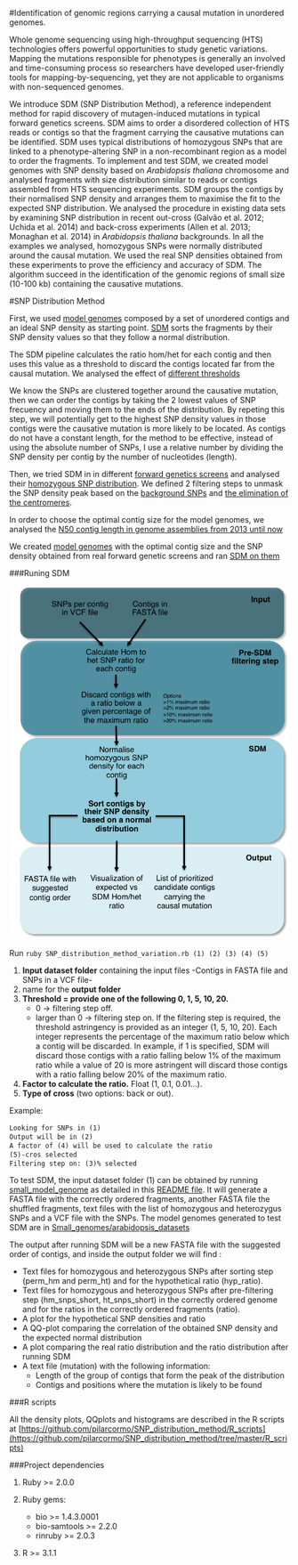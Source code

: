 
#Identification of genomic regions carrying a causal mutation in unordered genomes.

Whole genome sequencing using high-throughput sequencing (HTS) technologies offers powerful opportunities to study genetic variations. Mapping the mutations responsible for phenotypes is generally an involved and time-consuming process so researchers have developed user-friendly tools for mapping-by-sequencing, yet they are not applicable to organisms with non-sequenced genomes.

We introduce SDM (SNP Distribution Method), a reference independent method for rapid discovery of mutagen-induced mutations in typical forward genetics screens. SDM aims to order a disordered collection of HTS reads or contigs so that the fragment carrying the causative mutations can be identified. SDM uses typical distributions of homozygous SNPs that are linked to a phenotype-altering SNP in a non-recombinant region as a model to order the fragments. To implement and test SDM, we created model genomes with SNP density based on *Arabidopsis thaliana* chromosome and analysed fragments with size distribution similar to reads or contigs assembled from HTS sequencing experiments. SDM groups the contigs by their normalised SNP density and arranges them to maximise the fit to the expected SNP distribution. We analysed the procedure in existing data sets by examining SNP distribution in recent out-cross (Galvão et al. 2012; Uchida et al. 2014) and back-cross experiments (Allen et al. 2013; Monaghan et al. 2014) in *Arabidopsis thaliana* backgrounds. In all the examples we analysed, homozygous SNPs were normally distributed around the causal mutation. We used the real SNP densities obtained from these experiments to prove the efficiency and accuracy of SDM. The algorithm succeed in the identification of the genomic regions of small size (10-100 kb) containing the causative mutations.


#SNP Distribution Method


First, we used [model genomes](https://github.com/pilarcormo/SNP_distribution_method/tree/master/Small_genomes) composed by a set of unordered contigs and an ideal SNP density as starting point. [SDM](https://github.com/pilarcormo/SNP_distribution_method/blob/master/lib/SDM.rb) sorts the fragments by their SNP density values so that they follow a normal distribution. 

The SDM pipeline calculates the ratio hom/het for each contig and then uses this value as a threshold to discard the contigs located far from the causal mutation. We analysed the effect of [different thresholds](https://github.com/pilarcormo/SNP_distribution_method/blob/master/Small_genomes/arabidopsis_datasets/Analyse_effect_ratio/Pre_filtering.md)

We know the SNPs are clustered together around the causative mutation, then we can order the contigs by taking the 2 lowest values of SNP frecuency and moving them to the ends of the distribution. By repeting this step, we will potentially get to the highest SNP density values in those contigs were the causative mutation is more likely to be located. As contigs do not have a constant length, for the method to be effective, instead of using the absolute number of SNPs, I use a relative number by dividing the SNP density per contig by the number of nucleotides (length). 

Then, we tried SDM in in different [forward genetics screens](https://github.com/pilarcormo/SNP_distribution_method/tree/master/Reads) and analysed their [homozygous SNP distribution](https://github.com/pilarcormo/SNP_distribution_method/blob/master/Reads/qqplot.md). We defined 2 filtering steps to unmask the SNP density peak based on the [background SNPs](https://github.com/pilarcormo/SNP_distribution_method/blob/master/manage_vcf.rb) and [the elimination of the centromeres](https://github.com/pilarcormo/SNP_distribution_method/blob/master/remove_cent.rb). 

In order to choose the optimal contig size for the model genomes, we analysed the [N50 contig length in genome assemblies from 2013 until now](https://github.com/pilarcormo/SNP_distribution_method/tree/master/Contigs) 

We created [model genomes](https://github.com/pilarcormo/SNP_distribution_method/tree/master/arabidopsis_datasets/No_centromere) with the optimal contig size and the SNP density obtained from real forward genetic screens and ran [SDM on them](https://github.com/pilarcormo/SNP_distribution_method/blob/master/Results/SDM.md)


###Runing SDM

![workflow](Results/workflow_shadw.png)

Run ```ruby SNP_distribution_method_variation.rb (1) (2) (3) (4) (5)```

1. **Input dataset folder** containing the input files -Contigs in FASTA file and SNPs in a VCF file-
2. name for the **output folder**
3. **Threshold = provide one of the following 0, 1, 5, 10, 20.**
	- 0 -> filtering step off. 
	- larger than 0 -> filtering step on.  If the filtering step is required, the threshold astringency is provided as an integer (1, 5, 10, 20). Each integer represents the percentage of the maximum ratio below which a contig will be discarded. In example, if 1 is specified, SDM will discard those contigs with a ratio falling below 1% of the maximum ratio while a value of 20 is more astringent  will discard those contigs with a ratio falling below 20% of the maximum ratio. 
4.  **Factor to calculate the ratio.** Float (1, 0.1, 0.01...). 
5.  **Type of cross** (two options: back or out). 

Example:

```
Looking for SNPs in (1)
Output will be in (2)
A factor of (4) will be used to calculate the ratio
(5)-cros selected
Filtering step on: (3)% selected
```

To test SDM, the input dataset folder (1) can be obtained by running [small_model_genome](https://github.com/pilarcormo/SNP_distribution_method/blob/master/Small_genomes/small_model_genome.rb) as detailed in this [README file](https://github.com/pilarcormo/SNP_distribution_method/blob/master/Small_genomes/README.md). It will generate a FASTA file with the correctly ordered fragments, another FASTA file the shuffled fragments, text files with the list of homozygous and heterozygus SNPs and a VCF file with the SNPs. The model genomes generated to test SDM are in 
[Small_genomes/arabidopsis_datasets](https://github.com/pilarcormo/SNP_distribution_method/tree/master/Small_genomes/arabidopsis_datasets)

The output after running SDM will be a new FASTA file with the suggested order of contigs, and inside the output folder we will find :
 
- Text files for homozygous and heterozygous SNPs after sorting step (perm_hm and perm_ht) and for the hypothetical ratio (hyp_ratio). 
- Text files for homozygous and heterozygous SNPs after pre-filtering step (hm_snps_short, ht_snps_short) in the correctly ordered genome and  for the ratios in the correctly ordered fragments (ratio).
- A plot for the hypothetical SNP densities and ratio
- A QQ-plot comparing the correlation of the obtained SNP density and the expected normal distribution
- A plot comparing the real ratio distribution and the ratio distribution after running SDM 
- A text file (mutation) with the following information:
	 - Length of the group of contigs that form the peak of the distribution
	 - Contigs and positions where the mutation is likely to be found 	 
	 

###R scripts 

All the density plots, QQplots and histograms are described in the R scripts at [https://github.com/pilarcormo/SNP_distribution_method/R_scripts](https://github.com/pilarcormo/SNP_distribution_method/tree/master/R_scripts)


###Project dependencies

1. Ruby >= 2.0.0

2. Ruby gems:

	- bio >= 1.4.3.0001
	- bio-samtools >= 2.2.0
	- rinruby >= 2.0.3

3. R >= 3.1.1


